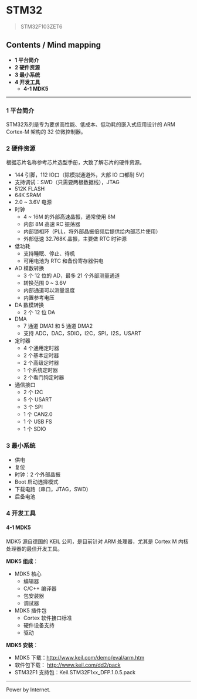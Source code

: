 # STM32

> STM32F103ZET6

## Contents / Mind mapping
- **1 平台简介**
- **2 硬件资源**
- **3 最小系统**
- **4 开发工具**
  - **4-1 MDK5**

---

### 1 平台简介

STM32系列是专为要求高性能、低成本、低功耗的嵌入式应用设计的 ARM Cortex-M 架构的 32 位微控制器。



### 2 硬件资源

根据芯片名称参考芯片选型手册，大致了解芯片的硬件资源。

- 144 引脚，112 IO口（除模拟通道外，大部 IO 口都耐 5V）
- 支持调试：SWD（只需要两根数据线），JTAG
- 512K FLASH
- 64K SRAM
- 2.0 ~ 3.6V 电源
- 时钟
  - 4 ~ 16M 的外部高速晶振，通常使用 8M
  - 内部 8M 高速 RC 振荡器
  - 内部锁相环（PLL，将外部晶振倍频后提供给内部芯片使用）
  - 外部低速 32.768K 晶振，主要做 RTC 时钟源
- 低功耗
  - 支持睡眠、停止、待机
  - 可用电池为 RTC 和备份寄存器供电
- AD 模数转换
  - 3 个 12 位的 AD，最多 21 个外部测量通道
  - 转换范围 0 ~ 3.6V
  - 内部通道可以测量温度
  - 内置参考电压
- DA 数模转换
  - 2 个 12 位 DA
- DMA
  - 7 通道 DMA1 和 5 通道 DMA2
  - 支持 ADC，DAC，SDIO，I2C，SPI，I2S，USART
- 定时器
  - 4 个通用定时器
  - 2 个基本定时器
  - 2 个高级定时器
  - 1 个系统定时器
  - 2 个看门狗定时器
- 通信接口
  - 2 个 I2C
  - 5 个 USART
  - 3 个 SPI
  - 1 个 CAN2.0
  - 1 个 USB FS
  - 1 个 SDIO



### 3 最小系统

- 供电
- 复位
- 时钟：2 个外部晶振
- Boot 启动选择模式
- 下载电路（串口，JTAG，SWD）
- 后备电池



### 4 开发工具

#### 4-1 MDK5

MDK5 源自德国的 KEIL 公司，是目前针对 ARM 处理器，尤其是 Cortex M 内核处理器的最佳开发工具。

**MDK5 组成**：
- MDK5 核心
  - 编辑器
  - C/C++ 编译器
  - 包安装器
  - 调试器
- MDK5 插件包
  - Cortex 软件接口标准
  - 硬件设备支持
  - 驱动

**MDK5 安装**：
- MDK5 下载：http://www.keil.com/demo/eval/arm.htm
- 软件包下载： http://www.keil.com/dd2/pack
- STM32F1 支持包：Keil.STM32F1xx_DFP.1.0.5.pack



---
Power by Internet.
